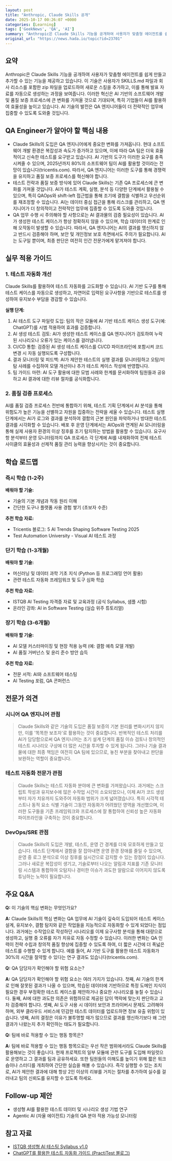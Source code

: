 ```yaml
---
layout: post
title: "Anthropic, Claude Skills 공개"
date: 2025-10-17 00:26:07 +0000
categories: [Learning]
tags: ['GeekNews', 'QA', 'AI']
summary: "Anthropic은 Claude Skills 기능을 공개하여 사용자가 맞춤형 에이전트를 쉽게 만들고 추가할 수 있는 기능을 제공하고 있습니다. 이 기술은 사용자가 SKILLS.md 파일과 회사 리소스를 포함한 zip 파일을 업로드하여 새로운 스킬을 추가하고, 이를 통해 발표 자료를 자동으로 생성하는 과정을 보여줍니다. 이러한 혁신은 AI 기반의 소프트웨어 개발 및 품질 보증 프로세스에 큰 변화를 가져올 것으로 기대되며, 특히 기업들이 AI를 활용하여 효율성을 높이고 있습니다. AI 기술의 발전은 QA 엔지니어들이 더 전략적인 업무에 집중할 수 있도록 도와줄 것입니다."
original_url: "https://news.hada.io/topic?id=23701"
---
```


## 요약

Anthropic은 Claude Skills 기능을 공개하여 사용자가 맞춤형 에이전트를 쉽게 만들고 추가할 수 있는 기능을 제공하고 있습니다. 이 기술은 사용자가 SKILLS.md 파일과 회사 리소스를 포함한 zip 파일을 업로드하여 새로운 스킬을 추가하고, 이를 통해 발표 자료를 자동으로 생성하는 과정을 보여줍니다. 이러한 혁신은 AI 기반의 소프트웨어 개발 및 품질 보증 프로세스에 큰 변화를 가져올 것으로 기대되며, 특히 기업들이 AI를 활용하여 효율성을 높이고 있습니다. AI 기술의 발전은 QA 엔지니어들이 더 전략적인 업무에 집중할 수 있도록 도와줄 것입니다.

## QA Engineer가 알아야 할 핵심 내용

- Claude Skills의 도입은 QA 엔지니어에게 중요한 변화를 가져옵니다. 현대 소프트웨어 개발 환경은 복잡성과 속도가 증가하고 있으며, 이에 따라 QA 팀은 더욱 효율적이고 신속한 테스트를 요구받고 있습니다. AI 기반의 도구가 이러한 요구를 충족시켜줄 수 있으며, 2025년까지 80%의 소프트웨어 팀이 AI를 활용할 것이라는 전망이 있습니다(tricentis.com). 따라서, QA 엔지니어는 이러한 도구를 통해 경쟁력을 유지하고 품질 보증 프로세스를 혁신해야 합니다.
- 테스트 전략과 품질 보증 방식에 있어 Claude Skills는 기존 QA 프로세스에 큰 변화를 가져올 것입니다. AI가 테스트 계획, 실행, 분석 등 다양한 단계에서 활용될 수 있으며, 특히 QAOps와 shift-left 접근법을 통해 조기에 결함을 식별하고 우선순위를 재조정할 수 있습니다. AI는 데이터 중심 접근을 통해 리스크를 관리하고, QA 엔지니어가 더 창의적이고 전략적인 업무에 집중할 수 있도록 도와줄 것입니다.
- QA 업무 수행 시 주의해야 할 사항으로는 AI 결과물의 검증 필요성이 있습니다. AI가 생성한 테스트 케이스가 항상 정확하지 않을 수 있으며, 학습 데이터의 한계로 인해 오작동이 발생할 수 있습니다. 따라서, QA 엔지니어는 AI의 결과를 맹신하지 않고 반드시 검증해야 하며, 보안 및 개인정보 보호 측면에서도 주의가 필요합니다. AI는 도구일 뿐이며, 최종 판단은 여전히 인간 전문가에게 맡겨져야 합니다.

## 실무 적용 가이드

### 1. 테스트 자동화 개선

Claude Skills를 활용하여 테스트 자동화를 고도화할 수 있습니다. AI 기반 도구를 통해 테스트 케이스를 자동으로 생성하고, 자연어로 입력된 요구사항을 기반으로 테스트를 생성하여 유지보수 부담을 경감할 수 있습니다.

**실행 단계:**

1. AI 테스트 도구 파일럿 도입: 팀의 작은 모듈에 AI 기반 테스트 케이스 생성 도구(예: ChatGPT)를 시범 적용하여 효과를 검증합니다.
2. AI 생성 테스트 검토: AI가 생성한 테스트 케이스를 QA 엔지니어가 검토하여 누락된 시나리오나 오류가 있는 케이스를 걸러냅니다.
3. CI/CD 통합: 검증된 AI 생성 테스트 케이스를 CI/CD 파이프라인에 포함시켜 코드 변경 시 자동 실행되도록 구성합니다.
4. 결과 모니터링 및 피드백: AI가 제안한 테스트의 실행 결과를 모니터링하고
오탐/미탐 사례를 수집하여 모델 개선이나 추가 테스트 케이스 작성에 반영합니다.
5. 팀 가이드 마련: AI 도구 활용에 대한 모범 사례와 한계를 문서화하여 팀원들과 공유하고
AI 결과에 대한 리뷰 절차를 공식화합니다.

### 2. 품질 검증 프로세스

AI를 품질 검증 프로세스 전반에 통합하기 위해, 테스트 기획 단계에서 AI 분석을 통해 위험도가 높은 기능을 선별하고 자원을 집중하는 전략을 세울 수 있습니다. 테스트 실행 단계에서는 AI가 로그와 결과를 분석하여 결함의 근본 원인을 파악하거나 방대한 테스트 결과를 시각화할 수 있습니다. 배포 후 운영 단계에서는 AIOps와 연계된 AI 모니터링을 통해 실제 사용자 환경의 이상 징후를 조기 탐지하는 방법을 활용할 수 있습니다. 요구사항 분석부터 운영 모니터링까지 QA 프로세스 각 단계에 AI를 내재화하여 전체 테스트 사이클의 효율성과 선제적 품질 관리 능력을 향상시키는 것이 중요합니다.

## 학습 로드맵

### 즉시 학습 (1-2주)

**배워야 할 기술:**
- 기술의 기본 개념과 작동 원리 이해
- 간단한 도구나 플랫폼 사용 경험 쌓기 (초보자 수준)

**추천 학습 자료:**
- Tricentis 블로그: 5 AI Trends Shaping Software Testing 2025
- Test Automation University - Visual AI 테스트 과정

### 단기 학습 (1-3개월)

**배워야 할 기술:**
- 머신러닝 및 데이터 과학 기초 지식 (Python 등 프로그래밍 언어 활용)
- 관련 테스트 자동화 프레임워크 및 도구 심화 학습

**추천 학습 자료:**
- ISTQB AI Testing 자격증 자료 및 교육과정 (공식 Syllabus, 샘플 시험)
- 온라인 강좌: AI in Software Testing (실습 위주 튜토리얼)

### 장기 학습 (3-6개월)

**배워야 할 기술:**
- AI 모델 커스터마이징 및 현장 적용 능력 (예: 결함 예측 모델 개발)
- AI 품질 거버넌스 및 윤리 준수 방안 습득

**추천 학습 자료:**
- 전문 서적: AI와 소프트웨어 테스팅
- AI Testing 포럼, QA 콘퍼런스

## 전문가 의견

### 시니어 QA 엔지니어 관점

> Claude Skills와 같은 기술의 도입은 품질 보증의 기본 원리를 변화시키지 않지만, 이를 '똑똑한 보조자'로 활용하는 것이 중요합니다. 반복적인 테스트 처리를 AI가 담당함으로써 QA 엔지니어는 초기 설계 단계의 품질 이슈 검토나 창의적인 테스트 시나리오 구상에 더 많은 시간을 투자할 수 있게 됩니다. 그러나 기술 결과물에 대한 최종 책임은 여전히 QA 팀에 있으므로, 놓친 부분을 찾아내고 판단을 보완하는 역할이 중요합니다.

### 테스트 자동화 전문가 관점

> Claude Skills는 테스트 자동화 분야에 큰 변화를 가져왔습니다. 과거에는 스크립트 작성과 유지보수에 많은 수작업 시간이 소요되었으나, 이제 AI가 코드 생성부터 자가 치유까지 도와주어 자동화 범위가 크게 넓어졌습니다. 특히 시각적 테스트나 동적 요소 식별 기술이 그동안 자동화가 어려웠던 영역을 개선했으며, 이러한 도구들을 기존 프레임워크와 프로세스에 잘 통합하여 신뢰성 높은 자동화 파이프라인을 구축하는 것이 중요합니다.

### DevOps/SRE 관점

> Claude Skills의 도입은 개발, 테스트, 운영 간 경계를 더욱 모호하게 만들고 있습니다. 테스트 단계에서 결함을 잘 잡아내면 운영 환경 장애를 줄일 수 있으며, 운영 중 로그 분석으로 이상 징후를 실시간으로 감지할 수 있는 장점이 있습니다. 그러나 새로운 복잡성이 생기고, 기술로부터 나오는 알림과 지표를 기존 모니터링 시스템과 통합하여 오탐지나 경미한 이슈가 과도한 알람으로 이어지지 않도록 튜닝하는 노력이 필요합니다.

## 주요 Q&A

**Q:** 이 기술의 핵심 변화는 무엇인가요?

**A:** Claude Skills의 핵심 변화는 QA 업무에 AI 기술이 깊숙이 도입되어 테스트 케이스 설계, 유지보수, 결함 탐지와 같은 작업들을 지능적으로 자동화할 수 있게 되었다는 점입니다. 과거에는 수작업으로 작성하던 시나리오를 이제 요구사항 분석을 통해 대량으로 생성하고, 실행 중 오류를 자가 치유로 자동 수정할 수 있습니다. 이러한 변화는 QA 인력이 전략 수립과 창의적 품질 향상에 집중할 수 있도록 하여, 더 짧은 시간에 더 폭넓은 테스트를 수행할 수 있게 합니다. 예를 들어, AI 기반 도구를 활용한 테스트 자동화가 30%의 시간을 절약할 수 있다는 연구 결과도 있습니다(tricentis.com).

**Q:** QA 담당자가 확인해야 할 위험 요소는?

**A:** QA 담당자가 확인해야 할 위험 요소는 여러 가지가 있습니다. 첫째, AI 기술의 한계로 인해 잘못된 결과가 나올 수 있으며, 학습된 데이터에 기반하므로 특정 도메인 지식이 필요한 경우 부정확한 테스트 케이스를 제안하거나 중요한 시나리오를 놓칠 수 있습니다. 둘째, AI에 대한 과도한 의존은 위험하므로 제공된 답이 맥락에 맞는지 판단하고 교차 검증해야 합니다. 셋째, AI 도구 사용 시 데이터 보안과 프라이버시 문제도 고려해야 하며, 외부 클라우드 서비스에 민감한 테스트 데이터를 업로드하면 정보 유출 위험이 있습니다. 넷째, AI의 결정은 이유가 불투명할 때가 많으므로 결과를 맹신하기보다 왜 그런 결과가 나왔는지 추가 확인하는 태도가 필요합니다.

**Q:** 팀에 바로 적용할 수 있는 행동 항목은?

**A:** 팀에 바로 적용할 수 있는 행동 항목으로는 우선 작은 범위에서라도 Claude Skills를 활용해보는 것이 좋습니다. 현재 프로젝트의 일부 모듈에 관련 도구를 도입해 파일럿으로 운영하고 그 결과를 팀과 공유하세요. 또한 팀원들의 이해도를 높이기 위해 짧은 워크숍이나 스터디를 개최하여 간단한 실습을 해볼 수 있습니다. 즉각 실행할 수 있는 조치로, AI가 제안한 결과에 대해 항상 2인 이상의 리뷰를 거치는 절차를 추가하여 실수를 걸러내고 팀의 신뢰도를 유지할 수 있도록 하세요.

## Follow-up 제안

- 생성형 AI를 활용한 테스트 데이터 및 시나리오 생성 기법 연구
- Agentic AI (자율 에이전트) 기술의 QA 분야 적용 가능성 모니터링

## 참고 자료

- [ISTQB 생성형 AI 테스팅 Syllabus v1.0](https://www.istqb.org/downloads/category/50-syllabi.html)
- [ChatGPT를 활용한 테스트 자동화 가이드 (PractiTest 블로그)](https://www.practitest.com/resource-center/blog/chatgpt-prompts-for-software-testing/)
